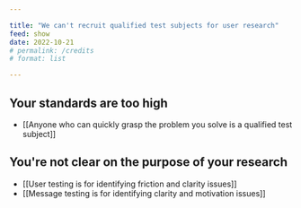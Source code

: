 ```yaml
---

title: "We can't recruit qualified test subjects for user research"
feed: show
date: 2022-10-21
# permalink: /credits
# format: list

---
```


## Your standards are too high
- [[Anyone who can quickly grasp the problem you solve is a qualified test subject]]

## You're not clear on the purpose of your research
- [[User testing is for identifying friction and clarity issues]]
- [[Message testing is for identifying clarity and motivation issues]]

